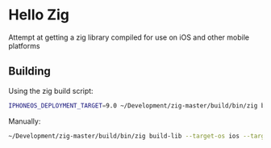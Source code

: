 # Hello Zig

Attempt at getting a zig library compiled for use on iOS and other mobile platforms

## Building

Using the zig build script:

```bash
IPHONEOS_DEPLOYMENT_TARGET=9.0 ~/Development/zig-master/build/bin/zig build --verbose
```

Manually:

```bash
~/Development/zig-master/build/bin/zig build-lib --target-os ios --target-arch x86_64 -mios-version-min 9.0 --static src/main.zig
```

